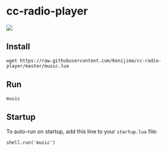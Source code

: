 # cc-radio-player

![](https://github.com/Konijima/cc-radio-player/blob/master/Screenshot_1.png?raw=true)

## Install
```
wget https://raw.githubusercontent.com/Konijima/cc-radio-player/master/music.lua
```

## Run
```
music
```

## Startup
To auto-run on startup, add this line to your `startup.lua` file:
```
shell.run('music')
```
